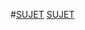 #[SUJET](http://www-igm.univ-mlv.fr/~carayol/coursprogreseauINFO2/tds/td7.html)
[SUJET](http://www-igm.univ-mlv.fr/~carayol/coursprogreseauINFO2/tds/td7.html)
